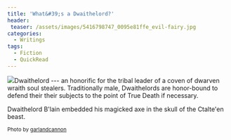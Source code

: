 ```yaml
---
title: 'What&#39;s a Dwaithelord?'
header:
 teaser: /assets/images/5416798747_0095e81ffe_evil-fairy.jpg
categories:
  - Writings
tags:
  - Fiction
  - QuickRead
---
```

<img src="https://douglangille.github.io/assets/images/5416798747_0095e81ffe_evil-fairy.jpg">Dwaithelord --- an honorific for the tribal leader of a coven of dwarven wraith soul stealers. Traditionally male, Dwaithelords are honor-bound to defend their their subjects to the point of True Death if necessary.

Dwaithelord B'lain embedded his magicked axe in the skull of the Ctalte'en beast.

<small>Photo by <a href="http://www.flickr.com/photos/12596956@N06/5416798747">garlandcannon</a></small>